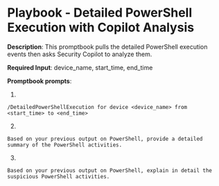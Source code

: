 # Playbook - Detailed PowerShell Execution with Copilot Analysis 

**Description**: This promptbook pulls the detailed PowerShell execution events then asks Security Copilot to analyze them.

**Required Input**: device_name, start_time, end_time

**Promptbook prompts**:

1. 
 ```
/DetailedPowerShellExecution for device <device_name> from <start_time> to <end_time>
 ```
2.  
 ```
Based on your previous output on PowerShell, provide a detailed summary of the PowerShell activities.
 ```
3.  
 ```
Based on your previous output on PowerShell, explain in detail the suspicious PowerShell activities.
 ```
